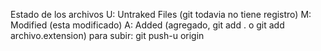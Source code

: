 Estado de los archivos
U: Untraked Files (git todavia no tiene registro)
M: Modified (esta modificado)
A: Added (agregado, git add . o git add archivo.extension)
para subir: git push-u origin
